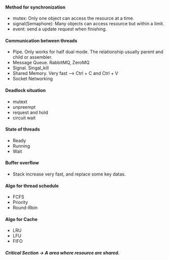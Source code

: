 #### Method for synchronization 
- mutex: Only one object can access the resource at a time.
- signal(Semaphore): Many objects can access resource but within a limit.
- event: send a update request when finishing. 

#### Communication between threads
- Pipe. Only works for half dual mode. The relationship usually parent and child or assembler.
- Message Queue. RabbitMQ, ZeroMQ
- Signal. Singal_kill  
- Shared Memory. Very fast --> Ctrl + C and Ctrl + V
- Socket Networking

#### Deadlock situation
- mutext 
- unpreempt 
- request and hold 
- circuit wait

#### State of threads
- Ready
- Running
- Wait

#### Buffer overflow
- Stack increase very fast, and replace some key datas.

#### Algo for thread schedule
- FCFS
- Priority 
- Round-Rbin

#### Algo for Cache
- LRU
- LFU
- FIFO

##### Critical Section -> A area where resource are shared. 